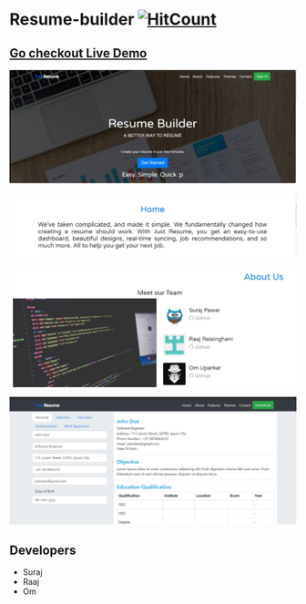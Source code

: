 # Resume-builder  [![HitCount](http://hits.dwyl.io/ssp4all/Just-Resume.svg)](http://hits.dwyl.io/ssp4all/Just-Resume)

## [Go checkout Live Demo](https://www.youtube.com/watch?v=7olYCzeObVk) 

![Home](img/home.jpg)

![Home](img/next.jpg)

![Home](img/team.jpg)

![Home](img/resume.jpg)

## Developers
- Suraj 
- Raaj
- Om
